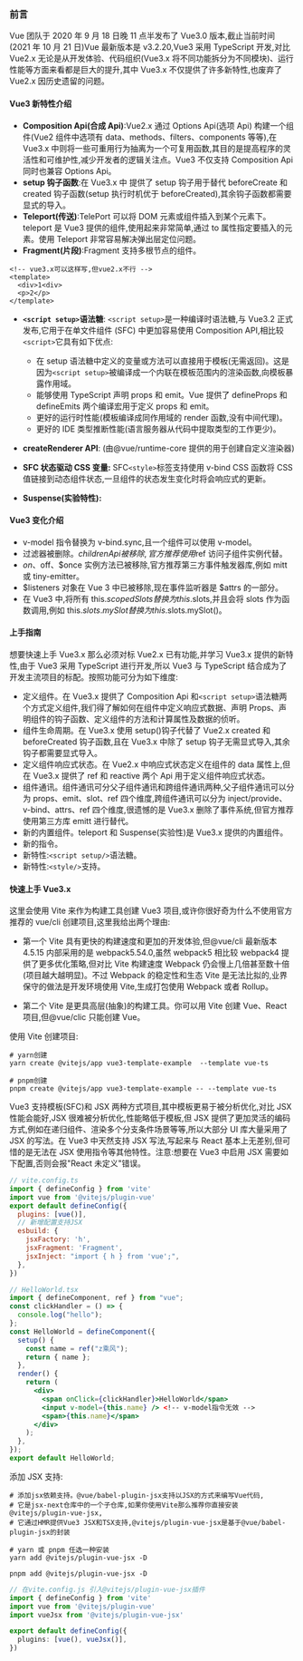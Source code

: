 ### 前言

Vue 团队于 2020 年 9 月 18 日晚 11 点半发布了 Vue3.0 版本,截止当前时间(2021 年 10 月 21 日)Vue 最新版本是 v3.2.20,Vue3 采用 TypeScript 开发,对比 Vue2.x 无论是从开发体验、代码组织(Vue3.x 将不同功能拆分为不同模块)、运行性能等方面来看都是巨大的提升,其中 Vue3.x 不仅提供了许多新特性,也废弃了 Vue2.x 因历史遗留的问题。

#### Vue3 新特性介绍

- **Composition Api(合成 Api)**:Vue2.x 通过 Options Api(选项 Api) 构建一个组件(Vue2 组件中选项有 data、methods、filters、components 等等),在 Vue3.x 中则将一些可重用行为抽离为一个可复用函数,其目的是提高程序的灵活性和可维护性,减少开发者的逻辑关注点。Vue3 不仅支持 Composition Api 同时也兼容 Options Api。
- **setup 钩子函数**:在 Vue3.x 中 提供了 setup 钩子用于替代 beforeCreate 和 created 钩子函数(setup 执行时机优于 beforeCreated),其余钩子函数都需要显式的导入。
- **Teleport(传送)**:TelePort 可以将 DOM 元素或组件插入到某个元素下。teleport 是 Vue3 提供的组件,使用起来非常简单,通过 to 属性指定要插入的元素。使用 Teleport 非常容易解决弹出层定位问题。
- **Fragment(片段)**:Fragment 支持多根节点的组件。

```vue
<!-- vue3.x可以这样写,但vue2.x不行 -->
<template>
  <div>1<div>
  <p>2</p>
</template>
```

- **`<script setup>`语法糖**:
  `<script setup>`是一种编译时语法糖,与 Vue3.2 正式发布,它用于在单文件组件 (SFC) 中更加容易使用 Composition API,相比较`<script>`它具有如下优点:
  - 在 setup 语法糖中定义的变量或方法可以直接用于模板(无需返回)。这是因为`<script setup>`被编译成一个内联在模板范围内的渲染函数,向模板暴露作用域。
  - 能够使用 TypeScript 声明 props 和 emit。Vue 提供了 defineProps 和 defineEmits 两个编译宏用于定义 props 和 emit。
  - 更好的运行时性能(模板编译成同作用域的 render 函数,没有中间代理)。
  - 更好的 IDE 类型推断性能(语言服务器从代码中提取类型的工作更少)。

- **createRenderer API**:
  (由@vue/runtime-core 提供的用于创建自定义渲染器)

- **SFC 状态驱动 CSS 变量:**
  SFC`<style>`标签支持使用 v-bind CSS 函数将 CSS 值链接到动态组件状态,一旦组件的状态发生变化时将会响应式的更新。

- **Suspense(实验特性):**

#### Vue3 变化介绍

- v-model 指令替换为 v-bind.sync,且一个组件可以使用 v-model。
- 过滤器被删除。$children Api被移除,官方推荐使用$ref 访问子组件实例代替。
- $on、$off、$once 实例方法已被移除,官方推荐第三方事件触发器库,例如 mitt 或 tiny-emitter。
- $listeners 对象在 Vue 3 中已被移除,现在事件监听器是 $attrs 的一部分。
- 在 Vue3 中,将所有 this.$scopedSlots 替换为 this.$slots,并且会将 slots 作为函数调用,例如 this.$slots.mySlot 替换为this.$slots.mySlot()。

#### 上手指南

想要快速上手 Vue3.x 那么必须对标 Vue2.x 已有功能,并学习 Vue3.x 提供的新特性,由于 Vue3 采用 TypeScript 进行开发,所以 Vue3 与 TypeScript 结合成为了开发主流项目的标配。按照功能可分为如下维度:

- 定义组件。在 Vue3.x 提供了 Composition Api 和`<script setup>`语法糖两个方式定义组件,我们得了解如何在组件中定义响应式数据、声明 Props、声明组件的钩子函数、定义组件的方法和计算属性及数据的侦听。
- 组件生命周期。在 Vue3.x 使用 setup()钩子代替了 Vue2.x created 和 beforeCreated 钩子函数,且在 Vue3.x 中除了 setup 钩子无需显式导入,其余钩子都需要显式导入。
- 定义组件响应式状态。在 Vue2.x 中响应式状态定义在组件的 data 属性上,但在 Vue3.x 提供了 ref 和 reactive 两个 Api 用于定义组件响应式状态。
- 组件通讯。组件通讯可分父子组件通讯和跨组件通讯两种,父子组件通讯可以分为 props、emit、slot、ref 四个维度,跨组件通讯可以分为 inject/provide、v-bind、attrs、ref 四个维度,很遗憾的是 Vue3.x 删除了事件系统,但官方推荐使用第三方库 emitt 进行替代。
- 新的内置组件。teleport 和 Suspense(实验性)是 Vue3.x 提供的内置组件。
- 新的指令。
- 新特性:`<script setup/>`语法糖。
- 新特性:`<style/>`支持。

#### 快速上手 Vue3.x

这里会使用 Vite 来作为构建工具创建 Vue3 项目,或许你很好奇为什么不使用官方推荐的 vue/cli 创建项目,这里我给出两个理由:

- 第一个 Vite 具有更快的构建速度和更加的开发体验,但@vue/cli 最新版本 4.5.15 内部采用的是 webpack5.54.0,虽然 webpack5 相比较 webpack4 提供了更多优化策略,但对比 Vite 构建速度 Webpack 仍会慢上几倍甚至数十倍(项目越大越明显)。不过 Webpack 的稳定性和生态 Vite 是无法比拟的,业界保守的做法是开发环境使用 Vite,生成打包使用 Webpack 或者 Rollup。

- 第二个 Vite 是更具高层(抽象)的构建工具。你可以用 Vite 创建 Vue、React 项目,但@vue/clic 只能创建 Vue。

使用 Vite 创建项目:

```shell
# yarn创建
yarn create @vitejs/app vue3-template-example  --template vue-ts

# pnpm创建
pnpm create @vitejs/app vue3-template-example -- --template vue-ts
```

Vue3 支持模板(SFC)和 JSX 两种方式项目,其中模板更易于被分析优化,对比 JSX 性能会能好,JSX 很难被分析优化,性能略低于模板,但 JSX 提供了更加灵活的编码方式,例如在递归组件、渲染多个分支条件场景等等,所以大部分 UI 库大量采用了 JSX 的写法。在 Vue3 中天然支持 JSX 写法,写起来与 React 基本上无差别,但可惜的是无法在 JSX 使用指令等其他特性。注意:想要在 Vue3 中启用 JSX 需要如下配置,否则会报"React 未定义"错误。

```js
// vite.config.ts
import { defineConfig } from 'vite'
import vue from '@vitejs/plugin-vue'
export default defineConfig({
  plugins: [vue()],
  // 新增配置支持JSX
  esbuild: {
    jsxFactory: 'h',
    jsxFragment: 'Fragment',
    jsxInject: "import { h } from 'vue';",
  },
})
```

```jsx
// HelloWorld.tsx
import { defineComponent, ref } from "vue";
const clickHandler = () => {
  console.log("hello");
};
const HelloWorld = defineComponent({
  setup() {
    const name = ref("z乘风");
    return { name };
  },
  render() {
    return (
      <div>
        <span onClick={clickHandler}>HelloWorld</span>
        <input v-model={this.name} /> <!-- v-model指令无效 -->
        <span>{this.name}</span>
      </div>
    );
  },
});
export default HelloWorld;
```

添加 JSX 支持:

```shell
# 添加jsx依赖支持。@vue/babel-plugin-jsx支持以JSX的方式来编写Vue代码,
# 它是jsx-next仓库中的一个子仓库,如果你使用Vite那么推荐你直接安装@vitejs/plugin-vue-jsx,
# 它通过HMR提供Vue3 JSX和TSX支持,@vitejs/plugin-vue-jsx是基于@vue/babel-plugin-jsx的封装

# yarn 或 pnpm 任选一种安装
yarn add @vitejs/plugin-vue-jsx -D

pnpm add @vitejs/plugin-vue-jsx -D

```

```ts
// 在vite.config.js 引入@vitejs/plugin-vue-jsx插件
import { defineConfig } from 'vite'
import vue from '@vitejs/plugin-vue'
import vueJsx from '@vitejs/plugin-vue-jsx'

export default defineConfig({
  plugins: [vue(), vueJsx()],
})
```
